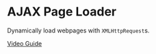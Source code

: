 # AJAX Page Loader

Dynamically load webpages with `XMLHttpRequest`s.

[Video Guide](https://youtu.be/ELxmUJZhyV8)

